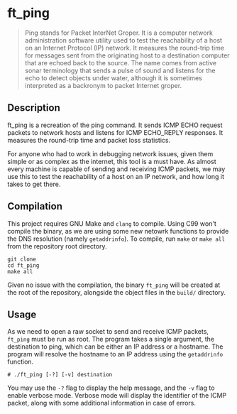 # ft_ping

> Ping stands for Packet InterNet Groper. It is a computer network administration software utility used to test the reachability of a host on an Internet Protocol (IP) network. It measures the round-trip time for messages sent from the originating host to a destination computer that are echoed back to the source. The name comes from active sonar terminology that sends a pulse of sound and listens for the echo to detect objects under water, although it is sometimes interpreted as a backronym to packet Internet groper.

## Description

ft_ping is a recreation of the ping command. It sends ICMP ECHO request packets to network hosts and listens for ICMP ECHO_REPLY responses. It measures the round-trip time and packet loss statistics.

For anyone who had to work in debugging network issues, given them simple or as complex as the internet, this tool is a must have. As almost every machine is capable of sending and receiving ICMP packets, we may use this to test the reachability of a host on an IP network, and how long it takes to get there.

## Compilation

This project requires GNU Make and `clang` to compile. Using C99 won't compile the binary, as we are using some new netowrk functions to provide the DNS resolution (namely `getaddrinfo`). To compile, run `make` or `make all` from the repository root directory.

```
git clone
cd ft_ping
make all
```

Given no issue with the compilation, the binary `ft_ping` will be created at the root of the repository, alongside the object files in the `build/` directory.

## Usage

As we need to open a raw socket to send and receive ICMP packets, `ft_ping` must be run as root. The program takes a single argument, the destination to ping, which can be either an IP address or a hostname. The program will resolve the hostname to an IP address using the `getaddrinfo` function.

```
# ./ft_ping [-?] [-v] destination
```

You may use the `-?` flag to display the help message, and the `-v` flag to enable verbose mode. Verbose mode will display the identifier of the ICMP packet, along with some additional information in case of errors.

